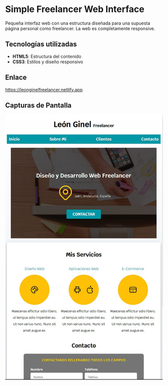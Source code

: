 # Simple Freelancer Web Interface

Pequeña interfaz web con una estructura diseñada para una supuesta página personal como freelancer. La web es completamente responsive.

## Tecnologías utilizadas
- **HTML5**: Estructura del contenido
- **CSS3**: Estilos y diseño responsivo

## Enlace
https://leonginelfreelancer.netlify.app

## Capturas de Pantalla
![Captura de la aplicación](Img/FreelancerWeb.jpg)
